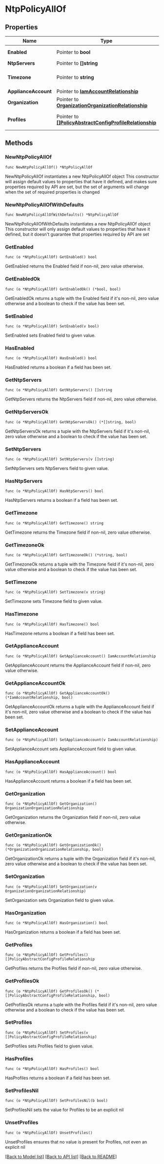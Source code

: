 # NtpPolicyAllOf

## Properties

Name | Type | Description | Notes
------------ | ------------- | ------------- | -------------
**Enabled** | Pointer to **bool** | State of NTP service on the endpoint. | [optional] 
**NtpServers** | Pointer to **[]string** |  | [optional] 
**Timezone** | Pointer to **string** | Timezone of services on the endpoint. | [optional] [default to "Pacific/Niue"]
**ApplianceAccount** | Pointer to [**IamAccountRelationship**](iam.Account.Relationship.md) |  | [optional] 
**Organization** | Pointer to [**OrganizationOrganizationRelationship**](organization.Organization.Relationship.md) |  | [optional] 
**Profiles** | Pointer to [**[]PolicyAbstractConfigProfileRelationship**](policy.AbstractConfigProfile.Relationship.md) | An array of relationships to policyAbstractConfigProfile resources. | [optional] 

## Methods

### NewNtpPolicyAllOf

`func NewNtpPolicyAllOf() *NtpPolicyAllOf`

NewNtpPolicyAllOf instantiates a new NtpPolicyAllOf object
This constructor will assign default values to properties that have it defined,
and makes sure properties required by API are set, but the set of arguments
will change when the set of required properties is changed

### NewNtpPolicyAllOfWithDefaults

`func NewNtpPolicyAllOfWithDefaults() *NtpPolicyAllOf`

NewNtpPolicyAllOfWithDefaults instantiates a new NtpPolicyAllOf object
This constructor will only assign default values to properties that have it defined,
but it doesn't guarantee that properties required by API are set

### GetEnabled

`func (o *NtpPolicyAllOf) GetEnabled() bool`

GetEnabled returns the Enabled field if non-nil, zero value otherwise.

### GetEnabledOk

`func (o *NtpPolicyAllOf) GetEnabledOk() (*bool, bool)`

GetEnabledOk returns a tuple with the Enabled field if it's non-nil, zero value otherwise
and a boolean to check if the value has been set.

### SetEnabled

`func (o *NtpPolicyAllOf) SetEnabled(v bool)`

SetEnabled sets Enabled field to given value.

### HasEnabled

`func (o *NtpPolicyAllOf) HasEnabled() bool`

HasEnabled returns a boolean if a field has been set.

### GetNtpServers

`func (o *NtpPolicyAllOf) GetNtpServers() []string`

GetNtpServers returns the NtpServers field if non-nil, zero value otherwise.

### GetNtpServersOk

`func (o *NtpPolicyAllOf) GetNtpServersOk() (*[]string, bool)`

GetNtpServersOk returns a tuple with the NtpServers field if it's non-nil, zero value otherwise
and a boolean to check if the value has been set.

### SetNtpServers

`func (o *NtpPolicyAllOf) SetNtpServers(v []string)`

SetNtpServers sets NtpServers field to given value.

### HasNtpServers

`func (o *NtpPolicyAllOf) HasNtpServers() bool`

HasNtpServers returns a boolean if a field has been set.

### GetTimezone

`func (o *NtpPolicyAllOf) GetTimezone() string`

GetTimezone returns the Timezone field if non-nil, zero value otherwise.

### GetTimezoneOk

`func (o *NtpPolicyAllOf) GetTimezoneOk() (*string, bool)`

GetTimezoneOk returns a tuple with the Timezone field if it's non-nil, zero value otherwise
and a boolean to check if the value has been set.

### SetTimezone

`func (o *NtpPolicyAllOf) SetTimezone(v string)`

SetTimezone sets Timezone field to given value.

### HasTimezone

`func (o *NtpPolicyAllOf) HasTimezone() bool`

HasTimezone returns a boolean if a field has been set.

### GetApplianceAccount

`func (o *NtpPolicyAllOf) GetApplianceAccount() IamAccountRelationship`

GetApplianceAccount returns the ApplianceAccount field if non-nil, zero value otherwise.

### GetApplianceAccountOk

`func (o *NtpPolicyAllOf) GetApplianceAccountOk() (*IamAccountRelationship, bool)`

GetApplianceAccountOk returns a tuple with the ApplianceAccount field if it's non-nil, zero value otherwise
and a boolean to check if the value has been set.

### SetApplianceAccount

`func (o *NtpPolicyAllOf) SetApplianceAccount(v IamAccountRelationship)`

SetApplianceAccount sets ApplianceAccount field to given value.

### HasApplianceAccount

`func (o *NtpPolicyAllOf) HasApplianceAccount() bool`

HasApplianceAccount returns a boolean if a field has been set.

### GetOrganization

`func (o *NtpPolicyAllOf) GetOrganization() OrganizationOrganizationRelationship`

GetOrganization returns the Organization field if non-nil, zero value otherwise.

### GetOrganizationOk

`func (o *NtpPolicyAllOf) GetOrganizationOk() (*OrganizationOrganizationRelationship, bool)`

GetOrganizationOk returns a tuple with the Organization field if it's non-nil, zero value otherwise
and a boolean to check if the value has been set.

### SetOrganization

`func (o *NtpPolicyAllOf) SetOrganization(v OrganizationOrganizationRelationship)`

SetOrganization sets Organization field to given value.

### HasOrganization

`func (o *NtpPolicyAllOf) HasOrganization() bool`

HasOrganization returns a boolean if a field has been set.

### GetProfiles

`func (o *NtpPolicyAllOf) GetProfiles() []PolicyAbstractConfigProfileRelationship`

GetProfiles returns the Profiles field if non-nil, zero value otherwise.

### GetProfilesOk

`func (o *NtpPolicyAllOf) GetProfilesOk() (*[]PolicyAbstractConfigProfileRelationship, bool)`

GetProfilesOk returns a tuple with the Profiles field if it's non-nil, zero value otherwise
and a boolean to check if the value has been set.

### SetProfiles

`func (o *NtpPolicyAllOf) SetProfiles(v []PolicyAbstractConfigProfileRelationship)`

SetProfiles sets Profiles field to given value.

### HasProfiles

`func (o *NtpPolicyAllOf) HasProfiles() bool`

HasProfiles returns a boolean if a field has been set.

### SetProfilesNil

`func (o *NtpPolicyAllOf) SetProfilesNil(b bool)`

 SetProfilesNil sets the value for Profiles to be an explicit nil

### UnsetProfiles
`func (o *NtpPolicyAllOf) UnsetProfiles()`

UnsetProfiles ensures that no value is present for Profiles, not even an explicit nil

[[Back to Model list]](../README.md#documentation-for-models) [[Back to API list]](../README.md#documentation-for-api-endpoints) [[Back to README]](../README.md)


